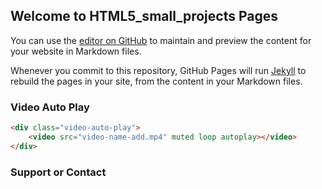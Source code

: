 ## Welcome to HTML5_small_projects Pages

You can use the [editor on GitHub](https://github.com/suhaga7/HTML5_small_projects/blob/main/README.md) to maintain and preview the content for your website in Markdown files.

Whenever you commit to this repository, GitHub Pages will run [Jekyll](https://jekyllrb.com/) to rebuild the pages in your site, from the content in your Markdown files.

### Video Auto Play

```markdown
<div class="video-auto-play">
    <video src="video-name-add.mp4" muted loop autoplay></video>
</div>
```

### Support or Contact
